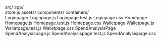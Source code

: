 src/
    app/    
        store.js
    assets/
    components/
    containers/  
        Loginpage/
            Loginpage.js
            Loginpage.test.js
            Loginpage.css
        Homepage
            Homepage.js
            Homepage.test.js
            Homepage.css
        Walletpage
            Walletpage.js
            Walletpage.test.js
            Walletpage.css
        SpendAnalysisPage
            SpendAnalysispage.js
            SpendAnalysispage.test.js
            SpendAnalysispage.css
